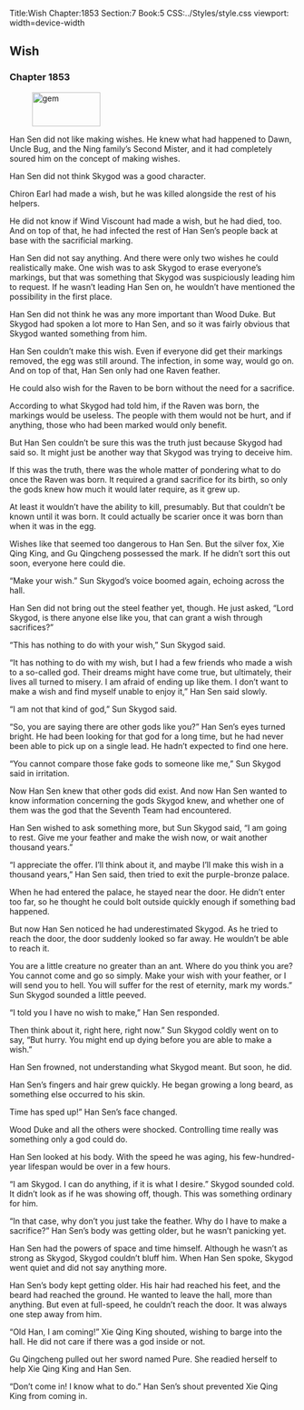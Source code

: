 Title:Wish 
Chapter:1853 
Section:7 
Book:5 
CSS:../Styles/style.css 
viewport: width=device-width
  
## Wish
### Chapter 1853 
<figure>
	<img src="../Images/gem.gif" alt="gem" id="gem" width="120" height="60" />
</figure>
  

  
  Han Sen did not like making wishes. He knew what had happened to Dawn, Uncle Bug, and the Ning family’s Second Mister, and it had completely soured him on the concept of making wishes.

Han Sen did not think Skygod was a good character.

Chiron Earl had made a wish, but he was killed alongside the rest of his helpers.

He did not know if Wind Viscount had made a wish, but he had died, too. And on top of that, he had infected the rest of Han Sen’s people back at base with the sacrificial marking.

Han Sen did not say anything. And there were only two wishes he could realistically make. One wish was to ask Skygod to erase everyone’s markings, but that was something that Skygod was suspiciously leading him to request. If he wasn’t leading Han Sen on, he wouldn’t have mentioned the possibility in the first place.

Han Sen did not think he was any more important than Wood Duke. But Skygod had spoken a lot more to Han Sen, and so it was fairly obvious that Skygod wanted something from him.

Han Sen couldn’t make this wish. Even if everyone did get their markings removed, the egg was still around. The infection, in some way, would go on. And on top of that, Han Sen only had one Raven feather.

He could also wish for the Raven to be born without the need for a sacrifice.

According to what Skygod had told him, if the Raven was born, the markings would be useless. The people with them would not be hurt, and if anything, those who had been marked would only benefit.

But Han Sen couldn’t be sure this was the truth just because Skygod had said so. It might just be another way that Skygod was trying to deceive him.

If this was the truth, there was the whole matter of pondering what to do once the Raven was born. It required a grand sacrifice for its birth, so only the gods knew how much it would later require, as it grew up.

At least it wouldn’t have the ability to kill, presumably. But that couldn’t be known until it was born. It could actually be scarier once it was born than when it was in the egg.

Wishes like that seemed too dangerous to Han Sen. But the silver fox, Xie Qing King, and Gu Qingcheng possessed the mark. If he didn’t sort this out soon, everyone here could die.

“Make your wish.” Sun Skygod’s voice boomed again, echoing across the hall.

Han Sen did not bring out the steel feather yet, though. He just asked, “Lord Skygod, is there anyone else like you, that can grant a wish through sacrifices?”

“This has nothing to do with your wish,” Sun Skygod said.

“It has nothing to do with my wish, but I had a few friends who made a wish to a so-called god. Their dreams might have come true, but ultimately, their lives all turned to misery. I am afraid of ending up like them. I don’t want to make a wish and find myself unable to enjoy it,” Han Sen said slowly.

“I am not that kind of god,” Sun Skygod said.

“So, you are saying there are other gods like you?” Han Sen’s eyes turned bright. He had been looking for that god for a long time, but he had never been able to pick up on a single lead. He hadn’t expected to find one here.

“You cannot compare those fake gods to someone like me,” Sun Skygod said in irritation.

Now Han Sen knew that other gods did exist. And now Han Sen wanted to know information concerning the gods Skygod knew, and whether one of them was the god that the Seventh Team had encountered.

Han Sen wished to ask something more, but Sun Skygod said, “I am going to rest. Give me your feather and make the wish now, or wait another thousand years.”

“I appreciate the offer. I’ll think about it, and maybe I’ll make this wish in a thousand years,” Han Sen said, then tried to exit the purple-bronze palace.

When he had entered the palace, he stayed near the door. He didn’t enter too far, so he thought he could bolt outside quickly enough if something bad happened.

But now Han Sen noticed he had underestimated Skygod. As he tried to reach the door, the door suddenly looked so far away. He wouldn’t be able to reach it.

You are a little creature no greater than an ant. Where do you think you are? You cannot come and go so simply. Make your wish with your feather, or I will send you to hell. You will suffer for the rest of eternity, mark my words.” Sun Skygod sounded a little peeved.

“I told you I have no wish to make,” Han Sen responded.

Then think about it, right here, right now.” Sun Skygod coldly went on to say, “But hurry. You might end up dying before you are able to make a wish.”

Han Sen frowned, not understanding what Skygod meant. But soon, he did.

Han Sen’s fingers and hair grew quickly. He began growing a long beard, as something else occurred to his skin.

Time has sped up!” Han Sen’s face changed.

Wood Duke and all the others were shocked. Controlling time really was something only a god could do.

Han Sen looked at his body. With the speed he was aging, his few-hundred-year lifespan would be over in a few hours.

“I am Skygod. I can do anything, if it is what I desire.” Skygod sounded cold. It didn’t look as if he was showing off, though. This was something ordinary for him.

“In that case, why don’t you just take the feather. Why do I have to make a sacrifice?” Han Sen’s body was getting older, but he wasn’t panicking yet.

Han Sen had the powers of space and time himself. Although he wasn’t as strong as Skygod, Skygod couldn’t bluff him. When Han Sen spoke, Skygod went quiet and did not say anything more.

Han Sen’s body kept getting older. His hair had reached his feet, and the beard had reached the ground. He wanted to leave the hall, more than anything. But even at full-speed, he couldn’t reach the door. It was always one step away from him.

“Old Han, I am coming!” Xie Qing King shouted, wishing to barge into the hall. He did not care if there was a god inside or not.

Gu Qingcheng pulled out her sword named Pure. She readied herself to help Xie Qing King and Han Sen.

“Don’t come in! I know what to do.” Han Sen’s shout prevented Xie Qing King from coming in.
